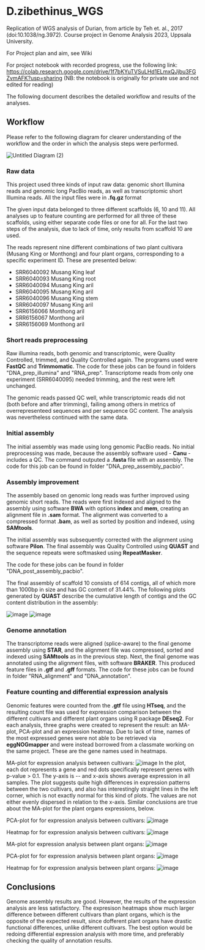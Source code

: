 # D.zibethinus_WGS
Replication of WGS analysis of Durian, from article by Teh et. al., 2017 (doi:10.1038/ng.3972). Course project in Genome Analysis 2023, Uppsala University.

For Project plan and aim, see Wiki

For project notebook with recorded progress, use the following link: https://colab.research.google.com/drive/1f7bKYuTVSuLHd1ELmxQJjbu3FGZvmAFK?usp=sharing (NB: the notebook is originally for private use and not edited for reading)

The following document describes the detailed workflow and results of the analyses.

## Workflow

Please refer to the following diagram for clearer understanding of the workflow and the order in which the analysis steps were performed.

![Untitled Diagram (2)](https://github.com/Cleiti/D.zibethinus_WGS/assets/52427029/0ad68d07-3566-461c-b2d4-935b4b898c95)

### Raw data

This project used three kinds of input raw data: genomic short Illumina reads and genomic long PacBio reads, as well as transcriptomic short Illumina reads. All the input files were in **.fq.gz** format

The given input data belonged to three different scaffolds (6, 10 and 11). All analyses up to feature counting are performed for all three of these scaffolds, using either separate code files or one for all. For the last two steps of the analysis, due to lack of time, only results from scaffold 10 are used.

The reads represent nine different combinations of two plant cultivara (Musang King or Monthong) and four plant organs, corresponding to a specific experiment ID. These are presented below:

- SRR6040092  Musang King leaf
- SRR6040093  Musang King root
- SRR6040094  Musang King aril
- SRR6040095  Musang King aril
- SRR6040096  Musang King stem
- SRR6040097  Musang King aril
- SRR6156066  Monthong  aril
- SRR6156067  Monthong  aril
- SRR6156069  Monthong  aril

### Short reads preprocessing

Raw illumina reads, both genomic and transcriptomic, were Quality Controlled, trimmed, and Quality Controlled again. The programs used were **FastQC** and **Trimmomatic**. The code for these jobs can be found in folders "DNA_prep_illumina" and "RNA_prep". Transcriptome reads from only one experiment (SRR6040095) needed trimming, and the rest were left unchanged.

The genomic reads passed QC well, while transcriptomic reads did not (both before and after trimming), failing among others in metrics of overrepresenteed sequences and per sequence GC content. The analysis was nevertheless continued with the same data.

### Initial assembly

The initial assembly was made using long genomic PacBio reads. No initial preprocessing was made, because the assembly software used - **Canu** - includes a QC. The command outputed a **.fasta** file with an assembly. The code for this job can be found in folder "DNA_prep_assembly_pacbio".

### Assembly improvement

The assembly based on genomic long reads was further improved using genomic short reads. The reads were first indexed and aligned to the assembly using software **BWA** with options **index** and **mem**, creating an alignment file in **.sam** format. The alignment was converted to a compressed format **.bam**, as well as sorted by position and indexed, using **SAMtools**.

The initial assembly was subsequently corrected with the alignment using software **Pilon**. The final assembly was Quality Controlled using **QUAST** and the sequence repeats were softmasked using **RepeatMasker**.

The code for these jobs can be found in folder "DNA_post_assembly_pacbio".

The final assembly of scaffold 10 consists of 614 contigs, all of which more than 1000bp in size and has GC content of 31.44%. The following plots generated by **QUAST** describe the cumulative length of contigs and the GC content distribution in the assembly:

![image](https://github.com/Cleiti/D.zibethinus_WGS/assets/52427029/118c39bf-65a6-494a-951f-4fc7216e3c66)
![image](https://github.com/Cleiti/D.zibethinus_WGS/assets/52427029/bcb48f32-e950-4eb6-90f5-0be37e11e5ef)

### Genome annotation

The transcriptome reads were aligned (splice-aware) to the final genome assembly using **STAR**, and the alignment file was compressed, sorted and indexed using **SAMtools** as in the previous step. Next, the final genome was annotated using the alignment files, with software **BRAKER**. This produced feature files in **.gtf** and **.gff** formats. The code for these jobs can be found in folder "RNA_alignment" and "DNA_annotation". 

### Feature counting and differential expression analysis

Genomic features were counted from the **.gtf** file using **HTseq**, and the resulting count file was used for expression comparison between the different cultivars and different plant organs using R package **DEseq2**.  For each analysis, three graphs were created to represent the result: an MA-plot, PCA-plot and an expression heatmap. Due to lack of time, names of the most expressed genes were not able to be retrieved via **eggNOGmapper** and were instead borrowed from a classmate working on the same project. These are the gene names used in heatmaps.

MA-plot for expression analysis between cultivars: 
![image](https://github.com/Cleiti/D.zibethinus_WGS/assets/52427029/67e882da-40fe-4c63-833a-a10b17577ad2)
In the plot, each dot represents a gene and red dots specifically represent genes with p-value > 0.1. The y-axis is -- and x-axis shows average expression in all samples. The plot suggests quite high differences in expression patterns between the two cultivars, and also has interestingly straight lines in the left corner, which is not exactly normal for this kind of plots. The values are not either evenly dispersed in relation to the x-axis. Similar conclusions are true about the MA-plot for the plant organs expressions, below.

PCA-plot for for expression analysis between cultivars: 
![image](https://github.com/Cleiti/D.zibethinus_WGS/assets/52427029/4561cd87-0355-4d9b-b81f-33064ed92ddb)

Heatmap for for expression analysis between cultivars: 
![image](https://github.com/Cleiti/D.zibethinus_WGS/assets/52427029/4d6af4f4-bf30-47a4-beb8-65e5fa58da36)

MA-plot for expression analysis between plant organs: 
![image](https://github.com/Cleiti/D.zibethinus_WGS/assets/52427029/96ac5e99-dd83-4948-8968-83bf48006340)

PCA-plot for for expression analysis between plant organs: 
![image](https://github.com/Cleiti/D.zibethinus_WGS/assets/52427029/dc76db92-c935-41f2-ad4d-41f0acb3dbfc)

Heatmap for for expression analysis between plant organs: 
![image](https://github.com/Cleiti/D.zibethinus_WGS/assets/52427029/5b1a6542-8c1d-4335-8780-96d240d0bbb4)

## Conclusions
Genome assembly results are good. However, the results of the expression analysis are less satisfactory. The expresison heatmaps show much larger difference between different cultivars than plant organs, which is the opposite of the expected result, since dofferent plant organs have drastic functional differences, unlike different cultivars. The best option would be redoing differential expression analysis with more time, and preferably checking the quality of annotation results.

